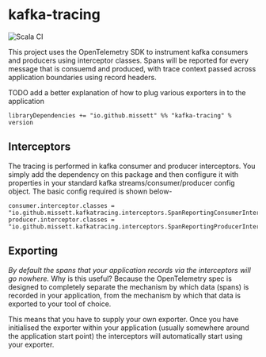 # kafka-tracing

![Scala CI](https://github.com/missett/kafka-tracing/workflows/Scala%20CI/badge.svg)

This project uses the OpenTelemetry SDK to instrument kafka consumers and producers using interceptor classes. Spans 
will be reported for every message that is consuemd and produced, with trace context passed across application
boundaries using record headers. 

TODO add a better explanation of how to plug various exporters in to the application

```
libraryDependencies += "io.github.missett" %% "kafka-tracing" % version
```

## Interceptors

The tracing is performed in kafka consumer and producer interceptors. You simply add the dependency on this package and 
then configure it with properties in your standard kafka streams/consumer/producer config object. The basic config 
required is shown below-

```
consumer.interceptor.classes = "io.github.missett.kafkatracing.interceptors.SpanReportingConsumerInterceptor"
producer.interceptor.classes = "io.github.missett.kafkatracing.interceptors.SpanReportingProducerInterceptor"
```

## Exporting

*By default the spans that your application records via the interceptors will go nowhere.*
Why is this useful? Because the OpenTelemetry spec is designed to completely separate the mechanism by which data (spans) 
is recorded in your application, from the mechanism by which that data is exported to your tool of choice. 

This means that you have to supply your own exporter. Once you have initialised the exporter within your application 
(usually somewhere around the application start point) the interceptors will automatically start using your exporter.
